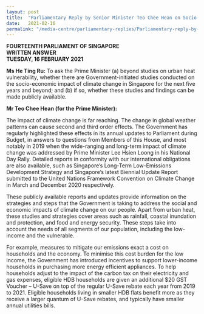 ```yaml
---
layout: post
title:  "Parliamentary Reply by Senior Minister Teo Chee Hean on Socio-Economic Impact of Climate Change in Singapore"
date:   2021-02-16
permalink: "/media-centre/parliamentary-replies/Parliamentary-reply-by-SM-Teo-Chee-Hean-on-socio-economic-impact-of-climate-change-in-singapore"
---
```


**FOURTEENTH PARLIAMENT OF SINGAPORE  
WRITTEN ANSWER   
TUESDAY, 16 FEBRUARY 2021**  

**Ms He Ting Ru:**
To ask the Prime Minister (a) beyond studies on urban heat vulnerability, whether there are Government-initiated studies conducted on the socio-economic impact of climate change in Singapore for the next five years and beyond; and (b) if so, whether these studies and findings can be made publicly available.

**Mr Teo Chee Hean (for the Prime Minister):**

The impact of climate change is far reaching. The change in global weather patterns can cause second and third order effects. The Government has regularly highlighted these effects in its annual updates to Parliament during Budget, in answers to questions from Members of this House, and most notably in 2019 when the wide-ranging and long-term impact of climate change was addressed by Prime Minister Lee Hsien Loong in his National Day Rally. Detailed reports in conformity with our international obligations are also available, such as Singapore’s Long-Term Low-Emissions Development Strategy and Singapore’s latest Biennial Update Report submitted to the United Nations Framework Convention on Climate Change in March and December 2020 respectively. 

These publicly available reports and updates provide information on the strategies and steps that the Government is taking to address the social and economic impacts of climate change on our people. Apart from urban heat, these studies and strategies cover areas such as rainfall, coastal inundation and protection, and food and energy security.  These steps take into account the needs of all segments of our population, including the low-income and the vulnerable.

For example, measures to mitigate our emissions exact a cost on households and the economy. To minimise this cost burden for the low income, the Government has introduced incentives to support lower-income households in purchasing more energy efficient appliances. To help households adjust to the impact of the carbon tax on their electricity and gas expenses, eligible HDB households are given an additional $20 GST Voucher – U-Save on top of the regular U-Save rebate each year from 2019 to 2021. Eligible households living in smaller HDB flats benefit more as they receive a larger quantum of U-Save rebates, and typically have smaller annual utilities bills.
